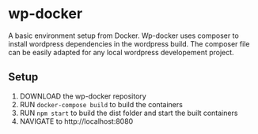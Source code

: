 # wp-docker

A basic environment setup from Docker. Wp-docker uses composer to install wordpress dependencies in the wordpress build. The composer file can be easily adapted for any local wordpress developement project.

## Setup

1. DOWNLOAD the wp-docker repository
2. RUN ```docker-compose build``` to build the containers
3. RUN ```npm start``` to build the dist folder and start the built containers
4. NAVIGATE to http://localhost:8080